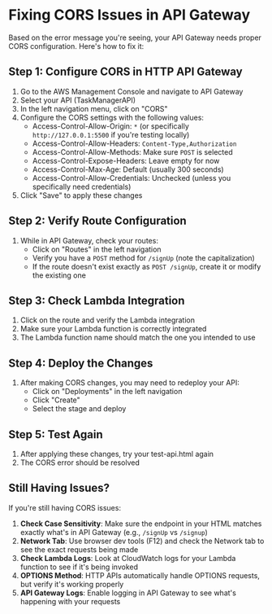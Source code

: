 # Fixing CORS Issues in API Gateway

Based on the error message you're seeing, your API Gateway needs proper CORS configuration. Here's how to fix it:

## Step 1: Configure CORS in HTTP API Gateway

1. Go to the AWS Management Console and navigate to API Gateway
2. Select your API (TaskManagerAPI)
3. In the left navigation menu, click on "CORS"
4. Configure the CORS settings with the following values:
   - Access-Control-Allow-Origin: `*` (or specifically `http://127.0.0.1:5500` if you're testing locally)
   - Access-Control-Allow-Headers: `Content-Type,Authorization`
   - Access-Control-Allow-Methods: Make sure `POST` is selected
   - Access-Control-Expose-Headers: Leave empty for now
   - Access-Control-Max-Age: Default (usually 300 seconds)
   - Access-Control-Allow-Credentials: Unchecked (unless you specifically need credentials)
5. Click "Save" to apply these changes

## Step 2: Verify Route Configuration

1. While in API Gateway, check your routes:
   - Click on "Routes" in the left navigation
   - Verify you have a `POST` method for `/signUp` (note the capitalization)
   - If the route doesn't exist exactly as `POST /signUp`, create it or modify the existing one

## Step 3: Check Lambda Integration

1. Click on the route and verify the Lambda integration
2. Make sure your Lambda function is correctly integrated
3. The Lambda function name should match the one you intended to use

## Step 4: Deploy the Changes

1. After making CORS changes, you may need to redeploy your API:
   - Click on "Deployments" in the left navigation
   - Click "Create"
   - Select the stage and deploy

## Step 5: Test Again

1. After applying these changes, try your test-api.html again
2. The CORS error should be resolved

## Still Having Issues?

If you're still having CORS issues:

1. **Check Case Sensitivity**: Make sure the endpoint in your HTML matches exactly what's in API Gateway (e.g., `/signUp` vs `/signup`)
2. **Network Tab**: Use browser dev tools (F12) and check the Network tab to see the exact requests being made
3. **Check Lambda Logs**: Look at CloudWatch logs for your Lambda function to see if it's being invoked
4. **OPTIONS Method**: HTTP APIs automatically handle OPTIONS requests, but verify it's working properly
5. **API Gateway Logs**: Enable logging in API Gateway to see what's happening with your requests 